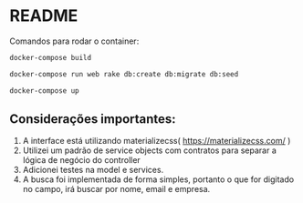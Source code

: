 # README

Comandos para rodar o container:
```bash
docker-compose build
``` 

```bash
docker-compose run web rake db:create db:migrate db:seed
```

```bash
docker-compose up
```

## Considerações importantes:
1. A interface está utilizando materializecss( https://materializecss.com/ )
2. Utilizei um padrão de service objects com contratos para separar a lógica de negócio do controller
3. Adicionei testes na model e services.
4. A busca foi implementada de forma simples, portanto o que for digitado no campo, irá buscar por nome, email e empresa.